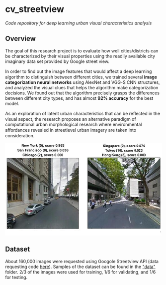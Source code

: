 # cv_streetview

_Code repository for deep learning urban visual characteristics analysis_

## Overview

The goal of this research project is to evaluate how well cities/districts can be characterized by their visual properties 
using the readily available city imaginary data set provided by Google street view. 

In order to ﬁnd out the image features that would affect a deep learning algorithm to distinguish between different cities, 
we trained several **image categorization neural networks** using AlexNet and VGG-S CNN structures, 
and analyzed the visual clues that helps the algorithm make categorization decisions. 
We found out that the algorithm precisely grasps the differences between different city types, 
and has almost **92% accuracy** for the best model. 

As an exploration of latent urban characteristics that can be reﬂected in the visual aspect, 
the research proposes an alternative paradigm of computational urban morphological research 
where environmental aﬀordances revealed in streetlevel urban imagery are taken into consideration.

![CNN recognizing cities from Google streetview.](teaser.png "CNN recognizing cities from Google streetview.")

## Dataset

About 160,000 images were requested using Googole Streetview API (data requesting code [here](scripts/getting_data.ipynb)). Samples of the dataset can be found in the ["data"](data/) folder. 2/3 of the images were used for training, 1/6 for validating, and 1/6 for testing.